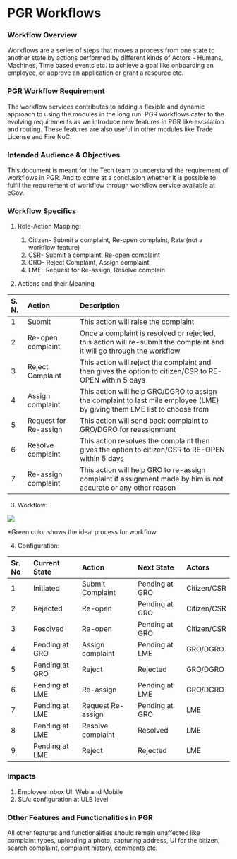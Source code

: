 # PGR Workflows

### Workflow Overview

Workflows are a series of steps that moves a process from one state to another state by actions performed by different kinds of Actors - Humans, Machines, Time based events etc. to achieve a goal like onboarding an employee, or approve an application or grant a resource etc.

### PGR Workflow Requirement

The workflow services contributes to adding a flexible and dynamic approach to using the modules in the long run. PGR workflows cater to the evolving requirements as we introduce new features in PGR like escalation and routing. These features are also useful in other modules like Trade License and Fire NoC.

### Intended Audience & Objectives

This document is meant for the Tech team to understand the requirement of workflows in PGR. And to come at a conclusion whether it is possible to fulfil the requirement of workflow through workflow service available at eGov.

### Workflow Specifics

1. Role-Action Mapping:

   1. Citizen- Submit a complaint, Re-open complaint, Rate \(not a workflow feature\)
   2. CSR- Submit a complaint, Re-open complaint
   3. GRO-  Reject Complaint, Assign complaint 
   4. LME- Request for Re-assign, Resolve complain

2. Actions and their Meaning

| S. N. | Action | Description |
| :--- | :--- | :--- |
| 1 | Submit | This action will raise the complaint |
| 2 | Re-open complaint | Once a complaint is resolved or rejected, this action will re-submit the complaint and it will go through the workflow |
| 3 | Reject Complaint | This action will reject the complaint and then gives the option to citizen/CSR to RE-OPEN within 5 days  |
| 4 | Assign complaint | This action will help GRO/DGRO to assign the complaint to last mile employee \(LME\) by giving them LME list to choose from |
| 5 | Request for Re-assign | This action will send back complaint to GRO/DGRO for reassignment |
| 6 | Resolve complaint | This action resolves the complaint then gives the option to citizen/CSR to RE-OPEN within 5 days  |
| 7 | Re-assign complaint | This action will help GRO to re-assign complaint if assignment made by him is not accurate or any other reason |

3. Workflow:

![](https://lh6.googleusercontent.com/vQA7dYAam0HqiL1wik27kpwurgTHWZ1NA8_zzD0DlE_nrYEeT3XVzqzLUUJh1dasmwIxijHdL32ZtyuDvwsMatTDGfo4cTTp-60hlOxE_k-pWmIL5oWsNOMbiELY8hyvWti1GYFb)

\*Green color shows the ideal process for workflow

4. Configuration:

| Sr. No | Current State | Action | Next State | Actors |
| :--- | :--- | :--- | :--- | :--- |
| 1 | Initiated | Submit Complaint | Pending at GRO | Citizen/CSR |
| 2 | Rejected | Re-open | Pending at GRO | Citizen/CSR |
| 3 | Resolved | Re-open | Pending at GRO | Citizen/CSR |
| 4 | Pending at GRO | Assign complaint | Pending at LME | GRO/DGRO |
| 5 | Pending at GRO | Reject | Rejected | GRO/DGRO |
| 6 | Pending at LME | Re-assign | Pending at LME | GRO/DGRO |
| 7 | Pending at LME | Request Re-assign | Pending at GRO | LME |
| 8 | Pending at LME | Resolve complaint | Resolved | LME |
| 9 | Pending at LME | Reject | Rejected | LME |

### Impacts

1. Employee Inbox UI: Web and Mobile
2. SLA: configuration at ULB level 

### Other Features and Functionalities in PGR

All other features and functionalities should remain unaffected like complaint types, uploading a photo, capturing address, UI for the citizen, search complaint, complaint history, comments etc.  


